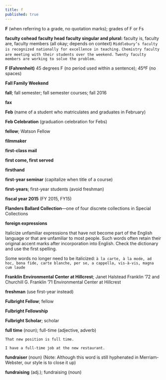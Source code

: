 ```yaml
---
title: f
published: true
---
```


**F** (when referring to a grade, no quotation marks); grades of F or Fs

**faculty cohead**
**faculty head**
**faculty singular and plural:** faculty is, faculty are, faculty members (all okay; depends on context) 
`Middlebury’s faculty is recognized nationally for excellence in teaching.` 
`Chemistry faculty are meeting with their students over the weekend.` 
`Twenty faculty members are working to solve the problem.`

**F (Fahrenheit)** 45 degrees F (no period used within a sentence); 45ºF (no spaces)

**Fall Family Weekend**

**fall**; fall semester; fall semester courses; fall 2016

**fax**

**Feb** (name of a student who matriculates and graduates in February)

**Feb Celebration** (graduation celebration for Febs)

**fellow**; Watson Fellow 

**filmmaker**

**first-class mail**

**first come, first served**

**firsthand**

**first-year seminar** (capitalize when title of a course)

**first-years**; first-year students (avoid freshman)

**fiscal year 2015** (FY 2015, FY15)

**Flanders Ballard Collection**—one of four discrete collections in Special Collections

**foreign expressions**

Italicize unfamiliar expressions that have not become part of the English language or that are unfamiliar to most people. Such words often retain their original accent marks after incorporation into English. Check the dictionary and use the first spelling.

Some words no longer need to be italicized: `à la carte, à la mode, ad hoc, bona fide, carte blanche, per se, a cappella, vis-à-vis, magna cum laude`

**Franklin Environmental Center at Hillcrest**; Janet Halstead Franklin ’72 and Churchill G. Franklin ’71 Environmental Center at Hillcrest

**freshman** (use first-year instead)

**Fulbright Fellow**; fellow

**Fulbright Fellowship**

**Fulbright Scholar**; scholar

**full time** (noun); full-time (adjective, adverb)

`That new position is full time. `

`I have a full-time job at the new restaurant.`

**fundraiser** (noun) (Note: Although this word is still hyphenated in Merriam-Webster, our style is to close it up)

**fundraising** (adj.); fundraising (noun)
